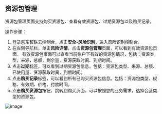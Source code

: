 ## 资源包管理

资源包管理页面支持购买资源包、查看有效资源包、过期资源包以及购买记录。

操作步骤：

1. 登录京东智联云控制台，点击**安全-风险识别**，进入风险识别控制台。
2. 在左侧导航栏，单击**风险详情**。点击**资源包管理**页面，可以看到有效资源包页面。 有效资源包页面可以查看当前账户下有效的资源包情况，包括：资源类型，来源，总额，剩余量，资源获取时间、到期时间。
3. 点击**过期**标签，可以看到过期资源包信息，包括：资源包类型、来源、总额、已使用量、资源获取时间，到期时间。
4. 点击**购买记录**标签，可以看到所有已购买资源包信息。包括：资源包类型、规格、有效期、价格、付款时间。
5. 点击**购买资源包**按钮，跳转到购买页面，可以按照您的业务需求，选择合适类型的资源包。

![image](../../../../../image/Risk-Detection/resource.png)